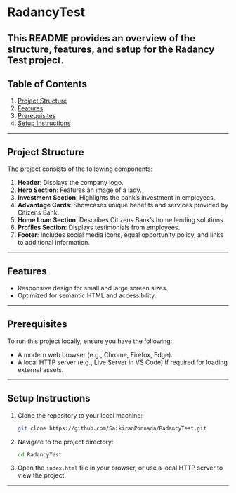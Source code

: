 # RadancyTest

This README provides an overview of the structure, features, and setup for the Radancy Test project.
---

## Table of Contents
1. [Project Structure](#project-structure)
2. [Features](#features)
3. [Prerequisites](#prerequisites)
4. [Setup Instructions](#setup-instructions)

---

## Project Structure
The project consists of the following components:

1. **Header**: Displays the company logo.
2. **Hero Section**: Features an image of a lady.
3. **Investment Section**: Highlights the bank’s investment in employees.
4. **Advantage Cards**: Showcases unique benefits and services provided by Citizens Bank.
5. **Home Loan Section**: Describes Citizens Bank’s home lending solutions.
6. **Profiles Section**: Displays testimonials from employees.
7. **Footer**: Includes social media icons, equal opportunity policy, and links to additional information.

---

## Features
- Responsive design for small and large screen sizes.
- Optimized for semantic HTML and accessibility.

---

## Prerequisites
To run this project locally, ensure you have the following:
- A modern web browser (e.g., Chrome, Firefox, Edge).
- A local HTTP server (e.g., Live Server in VS Code) if required for loading external assets.

---

## Setup Instructions
1. Clone the repository to your local machine:
   ```bash
   git clone https://github.com/SaikiranPonnada/RadancyTest.git
   ```
2. Navigate to the project directory:
   ```bash
   cd RadancyTest
   ```
3. Open the `index.html` file in your browser, or use a local HTTP server to view the project.
   
---
